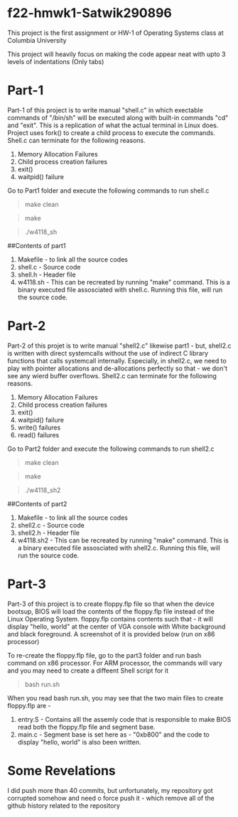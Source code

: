 # f22-hmwk1-Satwik290896
This project is the first assignment or HW-1 of Operating Systems class at Columbia University

This project will heavily focus on making the code appear neat with upto 3 levels of indentations (Only tabs)

# Part-1

Part-1 of this project is to write manual "shell.c" in which exectable commands of "/bin/sh" will be executed along with built-in commands "cd" and "exit". This is a replication of what the actual terminal in Linux does. Project uses fork() to create a child process to execute the commands. Shell.c can terminate for the following reasons.

1. Memory Allocation Failures
2. Child process creation failures
3. exit()
4. waitpid() failure

Go to Part1 folder and execute the following commands to run shell.c
> make clean

> make

> ./w4118_sh

##Contents of part1
1. Makefile - to link all the source codes
2. shell.c - Source code
3. shell.h - Header file
4. w4118.sh - This can be recreated by running "make" command. This is a binary executed file assosciated with shell.c. Running this file, will run the source code.

# Part-2

Part-2 of this projet is to write manual "shell2.c" likewise part1 - but, shell2.c is written with direct systemcalls without the use of indirect C library functions that calls systemcall internally. Especially, in shell2.c, we need to play with pointer allocations and de-allocations perfectly so that - we don't see any wierd buffer overflows. Shell2.c can terminate for the following reasons.

1. Memory Allocation Failures
2. Child process creation failures
3. exit()
4. waitpid() failure
5. write() failures
6. read() failures




Go to Part2 folder and execute the following commands to run shell2.c
> make clean

> make

> ./w4118_sh2

##Contents of part2
1. Makefile - to link all the source codes
2. shell2.c - Source code
3. shell2.h - Header file
4. w4118.sh2 - This can be recreated by running "make" command. This is a binary executed file assosciated with shell2.c. Running this file, will run the source code.


# Part-3

Part-3 of this project is to create floppy.flp file so that when the device bootsup, BIOS will load the contents of the floppy.flp file instead of the Linux Operating System. floppy.flp contains contents such that - it will display "hello, world" at the center of VGA console with White background and black foreground. A screenshot of it is provided below (run on x86 processor)

To re-create the floppy.flp file, go to the part3 folder and run bash command on x86 processor. For ARM processor, the commands will vary and you may need to create a diffeent Shell script for it
> bash run.sh

When you read bash run.sh, you may see that the two main files to create floppy.flp are -
1. entry.S - Contains alll the assemly code that is responsible to make BIOS read both the floppy.flp file and segment base. 
2. main.c - Segment base is set here as - "0xb800" and the code to display "hello, world" is also been written.


# Some Revelations
I did push more than 40 commits, but unfortunately, my repository got corrupted somehow and need o force push it - which remove all of the github history related to the repository


